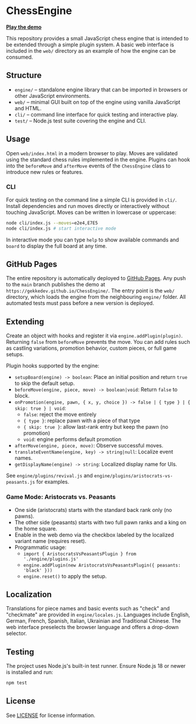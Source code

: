 # ChessEngine

[**Play the demo**](https://gekkedev.github.io/ChessEngine/web)

This repository provides a small JavaScript chess engine that is intended to be
extended through a simple plugin system. A basic web interface is included in
the `web/` directory as an example of how the engine can be consumed.

## Structure

- `engine/` – standalone engine library that can be imported in browsers or
  other JavaScript environments.
- `web/` – minimal GUI built on top of the engine using vanilla JavaScript and
  HTML.
- `cli/` – command line interface for quick testing and interactive play.
- `test/` – Node.js test suite covering the engine and CLI.

## Usage

Open `web/index.html` in a modern browser to play. Moves are validated using the
standard chess rules implemented in the engine. Plugins can hook into the
`beforeMove` and `afterMove` events of the `ChessEngine` class to introduce new
rules or features.

### CLI

For quick testing on the command line a simple CLI is provided in `cli/`.
Install dependencies and run moves directly or interactively without touching JavaScript. Moves can
be written in lowercase or uppercase:

```bash
node cli/index.js --moves=e2e4,E7E5
node cli/index.js # start interactive mode
```

In interactive mode you can type `help` to show available commands and `board` to
display the full board at any time.

## GitHub Pages

The entire repository is automatically deployed to
[GitHub Pages](https://pages.github.com/). Any push to the `main` branch
publishes the demo at `https://gekkedev.github.io/ChessEngine/`. The entry
point is the `web/` directory, which loads the engine from the neighbouring
`engine/` folder.
All automated tests must pass before a new version is deployed.

## Extending

Create an object with hooks and register it via `engine.addPlugin(plugin)`.
Returning `false` from `beforeMove` prevents the move. You can add rules such as
castling variations, promotion behavior, custom pieces, or full game setups.

Plugin hooks supported by the engine:
- `setupBoard(engine) -> boolean`: Place an initial position and return `true` to skip the default setup.
- `beforeMove(engine, piece, move) -> boolean|void`: Return `false` to block.
- `onPromotion(engine, pawn, { x, y, choice }) -> false | { type } | { skip: true } | void`:
  - `false`: reject the move entirely
  - `{ type }`: replace pawn with a piece of that type
  - `{ skip: true }`: allow last-rank entry but keep the pawn (no promotion)
  - `void`: engine performs default promotion
- `afterMove(engine, piece, move)`: Observe successful moves.
- `translateEventName(engine, key) -> string|null`: Localize event names.
- `getDisplayName(engine) -> string`: Localized display name for UIs.

See `engine/plugins/revival.js` and `engine/plugins/aristocrats-vs-peasants.js` for examples.

### Game Mode: Aristocrats vs. Peasants
- One side (aristocrats) starts with the standard back rank only (no pawns).
- The other side (peasants) starts with two full pawn ranks and a king on the home square.
- Enable in the web demo via the checkbox labeled by the localized variant name (requires reset).
- Programmatic usage:
  - `import { AristocratsVsPeasantsPlugin } from './engine/plugins.js'`
  - `engine.addPlugin(new AristocratsVsPeasantsPlugin({ peasants: 'black' }))`
  - `engine.reset()` to apply the setup.

## Localization

Translations for piece names and basic events such as "check" and "checkmate"
are provided in `engine/locales.js`. Languages include English, German, French,
Spanish, Italian, Ukrainian and Traditional Chinese. The web interface
preselects the browser language and offers a drop-down selector.

## Testing

The project uses Node.js's built-in test runner. Ensure Node.js 18 or newer is
installed and run:

```bash
npm test
```

## License

See [LICENSE](LICENSE) for license information.
